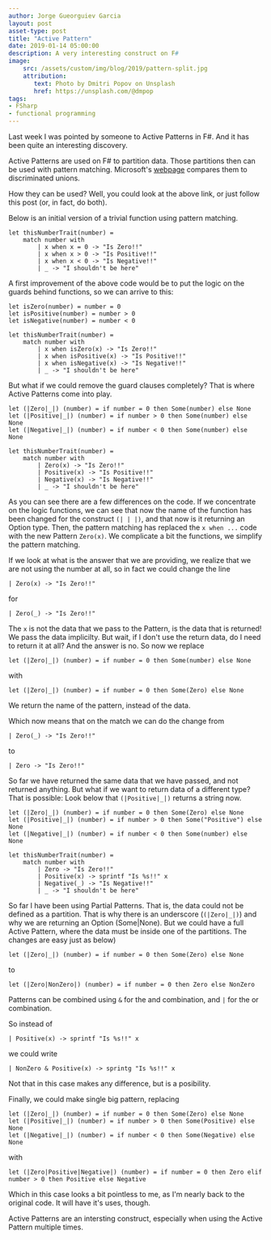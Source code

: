 ```yaml
---
author: Jorge Gueorguiev Garcia
layout: post
asset-type: post
title: "Active Pattern"
date: 2019-01-14 05:00:00
description: A very interesting construct on F#
image: 
    src: /assets/custom/img/blog/2019/pattern-split.jpg
    attribution:
       text: Photo by Dmitri Popov on Unsplash
       href: https://unsplash.com/@dmpop
tags: 
- FSharp
- functional programming
---
```


Last week I was pointed by someone to Active Patterns in F#. And it has been quite an interesting discovery.

Active Patterns are used on F# to partition data. Those partitions then can be used with pattern matching. Microsoft's [webpage](https://docs.microsoft.com/en-us/dotnet/fsharp/language-reference/active-patterns) compares them to discriminated unions.

How they can be used? Well, you could look at the above link, or just follow this post (or, in fact, do both).

Below is an initial version of a trivial function using pattern matching.

```F#
let thisNumberTrait(number) =
    match number with
        | x when x = 0 -> "Is Zero!!"
        | x when x > 0 -> "Is Positive!!"
        | x when x < 0 -> "Is Negative!!"
        | _ -> "I shouldn't be here"
```

A first improvement of the above code would be to put the logic on the guards behind functions, so we can arrive to this:

```F#
let isZero(number) = number = 0
let isPositive(number) = number > 0
let isNegative(number) = number < 0

let thisNumberTrait(number) =
    match number with
        | x when isZero(x) -> "Is Zero!!"
        | x when isPositive(x) -> "Is Positive!!"
        | x when isNegative(x) -> "Is Negative!!"
        | _ -> "I shouldn't be here"
```

But what if we could remove the guard clauses completely? That is where Active Patterns come into play.

```F#
let (|Zero|_|) (number) = if number = 0 then Some(number) else None
let (|Positive|_|) (number) = if number > 0 then Some(number) else None
let (|Negative|_|) (number) = if number < 0 then Some(number) else None

let thisNumberTrait(number) =
    match number with
        | Zero(x) -> "Is Zero!!"
        | Positive(x) -> "Is Positive!!"
        | Negative(x) -> "Is Negative!!"
        | _ -> "I shouldn't be here"
```

As you can see there are a few differences on the code. If we concentrate on the logic functions, we can see that now the name of the function has been changed for the construct `(| | |)`, and that now is it returning an Option type. Then, the pattern matching has replaced the `x when ...` code with the new Pattern `Zero(x)`. We complicate a bit the functions, we simplify the pattern matching.

If we look at what is the answer that we are providing, we realize that we are not using the number at all, so in fact we could change the line

```F#
| Zero(x) -> "Is Zero!!"
```

for

```F#
| Zero(_) -> "Is Zero!!"
```

The `x` is not the data that we pass to the Pattern, is the data that is returned! We pass the data implicilty. But wait, if I don't use the return data, do I need to return it at all? And the answer is no. So now we replace

```F#
let (|Zero|_|) (number) = if number = 0 then Some(number) else None
```

with

```F#
let (|Zero|_|) (number) = if number = 0 then Some(Zero) else None
```

We return the name of the pattern, instead of the data.

Which now means that on the match we can do the change from

```F#
| Zero(_) -> "Is Zero!!"
```

to

```F#
| Zero -> "Is Zero!!"
```

So far we have returned the same data that we have passed, and not returned anything. But what if we want to return data of a different type? That is possible: Look below that `(|Positive|_|)` returns a string now.

```F#
let (|Zero|_|) (number) = if number = 0 then Some(Zero) else None
let (|Positive|_|) (number) = if number > 0 then Some("Positive") else None
let (|Negative|_|) (number) = if number < 0 then Some(number) else None

let thisNumberTrait(number) =
    match number with
        | Zero -> "Is Zero!!"
        | Positive(x) -> sprintf "Is %s!!" x
        | Negative(_) -> "Is Negative!!"
        | _ -> "I shouldn't be here"
```

So far I have been using Partial Patterns. That is, the data could not be defined as a partition. That is why there is an underscore (`(|Zero|_|)`) and why we are returning an Option (Some|None). But we could have a full Active Pattern, where the data must be inside one of the partitions. The changes are easy just as below)

```F#
let (|Zero|_|) (number) = if number = 0 then Some(Zero) else None
```

to

```F#
let (|Zero|NonZero|) (number) = if number = 0 then Zero else NonZero
```

Patterns can be combined using `&` for the and combination, and `|` for the or combination.

So instead of

```F#
| Positive(x) -> sprintf "Is %s!!" x
```

we could write

```F#
| NonZero & Positive(x) -> sprintg "Is %s!!" x
```
Not that in this case makes any difference, but is a posibility.

Finally, we could make single big pattern, replacing

```F#
let (|Zero|_|) (number) = if number = 0 then Some(Zero) else None
let (|Positive|_|) (number) = if number > 0 then Some(Positive) else None
let (|Negative|_|) (number) = if number < 0 then Some(Negative) else None
```

with

```F#
let (|Zero|Positive|Negative|) (number) = if number = 0 then Zero elif number > 0 then Positive else Negative
```

Which in this case looks a bit pointless to me, as I'm nearly back to the original code. It will have it's uses, though.

Active Patterns are an intersting construct, especially when using the Active Pattern multiple times.
